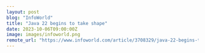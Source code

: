 ```yaml
---
layout: post
blog: "InfoWorld"
title: "Java 22 begins to take shape"
date: 2023-10-06T09:00:00Z
image: images/infoworld.png
remote_url: "https://www.infoworld.com/article/3708329/java-22-begins-to-take-shape.html#tk.rss_applicationdevelopment"
---
```

